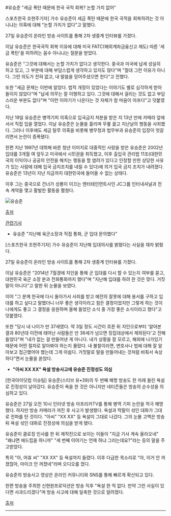 #유승준 "세금 폭탄 때문에 한국 국적 회복? 논할 가치 없어"

스포츠한국 조현주기자] 가수 유승준이 세금 폭탄 때문에 한국 국적을 회복하려는 것 아니냐는 의혹에 대해 "논할 가치가 없다"고 말했다.

27일 유승준이 온라인 방송 사이트를 통해 2차 생중계 인터뷰를 가졌다.

이날 유승준은 한국국적 회복 이유에 대해 미국 FATC(해외계좌금융신고 제도) 따른 '세금 폭탄'을 피하려는 꼼수 아니냐는 질문을 받았다.

유승준은 "그것에 대해서는 논할 가치가 없다고 생각한다. 중국과 미국에 납세 성실히 하고 있고, 그 부분에 대해 부담스럽게 생각하고 있지도 않다"며 "절대 그런 이유가 아니다. 그런 의도가 전혀 없고, 내 말씀을 믿어주셨으면 한다"고 전했다.

또한 "세금 문제는 이번에 알았다. 법적 개정이 있었다는 이야기도 별로 심각하게 받아들이지 않았다"며 "납세 의무는 잘 이행하고 있다. 그것에 대해서 걸리는 것도 없고 부담스러운 부분도 없다"며 "이런 이야기가 나온다는 것 자체가 참 마음이 아프다"고 덧붙였다.

지난 19일 유승준은 병역기피 의혹으로 입국금지 처분을 받은 지 13년 만에 카메라 앞에 서서 직접 입을 열었다. 이날 유승준은 눈물을 흘리며 무릎 꿇고 지난날의 행동을 사죄했다. 그러나 이후에도 세금 탈루 의혹을 비롯해 병무청과 법무부과 유승준의 입장이 엇갈리면서 논란이 증폭됐다.

한편 지난 1997년 데뷔해 바른 청년 이미지로 대중적인 사랑을 받은 유승준은 2002년 입대를 3개월 여 앞두고 미국에서 시민권을 취득했고, 이후 출입국 관리법 11조(대한민국의 이익이나 공공의 안전을 해치는 행동을 할 염려가 있다고 인정할 만한 상당한 사유가 있는 사람에 대해 입국 금지조치를 내릴 수 있다)에 의거 입국 금지 조치가 내려졌다. 유승준은 13년이 지난 지금까지 대한민국에 들어올 수 없는 상태다.

이후 그는 중국으로 건너가 성룡이 이끄는 엔터테인먼트사인 JC그룹 인터내셔널과 전속 계약을 맺고 활발한 활동을 펼쳤다.

![유승준](http://www.viva100.com/mnt/images/file/2015y/05m/29d/20150527010004183_1.jpg)


[출처][viva 100]


[관련기사](http://sbsfune.sbs.co.kr/news/news_content.jsp?article_id=E10006685849)




- 유승준 "지난해 육군소장과 직접 통화, 군 입대 문의했다"

[스포츠한국 조현주기자] 가수 유승준이 지난해 입대의사를 밝혔다는 사실을 재차 밝혔다.

27일 유승준이 온라인 방송 사이트를 통해 2차 생중계 인터뷰를 가졌다.

이날 유승준은 "2014년 7월경에 지인을 통해 군 입대를 다시 할 수 있는지 여부를 묻고, 대한민국 육군 소장 분과 전화통화까지 했다"며 "지난해 입대를 하려 한 것은 맞다. 거짓말이 아니다"고 말한 뒤 눈물을 보였다.

이어 "그 분께 한국에 다시 돌아가서 사죄를 받고 예전의 잘못에 대해 용서를 구하고 입대를 하고 싶다고 말했더니 너무 좋은 생각이라고 힘든 결정이었지만 그렇게 하는 것이 나에게도 좋고 그 결정을 응원하며 올해 들었던 소식 중 가장 좋은 소식이라고 했다"고 덧붙였다.

또한 "당시 내 나이가 만 37세였다. 약 3일 정도 시간이 흐른 뒤 지인으로부터 '알아본 결과 80년대 이전에 태어난 사람들은 만 36세가 넘으면 징집대상에서 제외된다'고 전해들었다"며 "내가 없는 걸 만들어낸 게 아니다. 내가 상황을 잘 모르고, 해외에 나가있기 때문에 어떤 절차로 알아봐야 하는지 몰랐다. 내 불찰이라면, 변호사나 법에 대해 잘 알아보고 접근했어야 했는데 그게 아쉽다. 거짓말로 말을 만들어내는 것처럼 비춰서 속상하다"면서 눈물을 쏟았다.


- **"아씨 XX XX" 욕설 방송사고에 유승준 진정성도 의심**

[한국아이닷컴 이슈팀] 유승준(스티브 유•39)의 두 번째 해명 방송도 한 차례 들린 욕설로 진정성이 날아갔다. 유승준이 욕을 한 것은 아니지만 네티즌들은 방송의 순수성을 의심하고 있다.

유승준은 27일 오전 10시 인터넷 방송 아프리카TV를 통해 병역 기피 논란을 적극 해명했다. 하지만 방송 카메라가 꺼진 후 사고가 발생했다. 욕설과 막말이 섞인 대화가 그대로 전파를 탄 것이다. "아씨" "XX XX" 등 욕설이 그대로 나갔다. 그의 눈물 고백은 방송 뒤 욕설 섞인 대화로 진정성에 의심을 받게 됐다.

유승준이 클로징 인사를 한 뒤 제작진으로 보이는 이들이 "지금 기사 계속 올라오네" "왜냐면 애드립을 하니까" "세 번째 이야기는 언제 하냐 그러는데요?"라는 등의 말을 주고받았다.

특히 "아, 어휴 씨" "XX XX" 등 욕설까지 들렸다. 이후 다급한 목소리로 "야, 이거 안 꺼졌잖아, 마이크 안 꺼졌네"라며 오디오를 껐다.

유승준의 방송사고 영상은 온라인 커뮤니티와 SNS를 통해 빠르게 확산되고 있다.

한편 방송을 주최한 신현원프로덕션은 방송 직후 "욕설 한 적 없다. 만약 그런 사실이 있다면 사과드리겠다"며 방송 사고에 대해 일축한 것으로 알려졌다.

[출처][스포츠 한국]




----
[viva 100]: http://www.viva100.com/main/view.php?key=20150527010004183
[스포츠 한국]: http://sports.hankooki.com/lpage/entv/201505/sp20150527105400136730.htm

